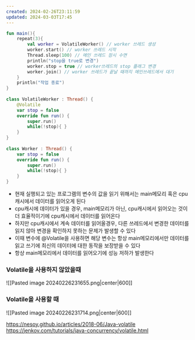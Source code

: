 ```yaml
---
created: 2024-02-26T23:11:59
updated: 2024-03-03T17:45
---
```

```kotlin
fun main(){  
    repeat(3){  
        val worker = VolatileWorker() // worker 쓰레드 생성  
        worker.start() // worker 쓰레드 시작  
        Thread.sleep(100) // 메인 쓰레드 잠시 수면  
        println("stop을 true로 변경")  
        worker.stop = true // worker쓰레드의 stop 플래그 변경  
        worker.join() // worker 쓰레드가 끝날 때까지 메인쓰레드에서 대기  
    }  
    println("작업 종료")  
}  
  
class VolatileWorker : Thread() {  
    @Volatile  
    var stop = false  
    override fun run() {  
        super.run()  
        while(!stop){ }  
    }  
}  
  
class Worker : Thread() {  
    var stop = false  
    override fun run() {  
        super.run()  
        while(!stop){ }  
    }  
}
```

- 현재 실행되고 있는 프로그램의 변수의 값을 읽기 위해서는 main메모리 혹은 cpu캐시에서 데이터를 읽어오게 된다
- cpu캐시에 데이터가 있을 경우, main메모리가 아닌, cpu캐시에서 읽어오는 것이 더 효율적이기에 cpu캐시에서 데이터를 읽어온다
- 하지만 cpu캐시에서 계속 데이터를 읽어올경우, 다른 쓰레드에서 변경한 데이터를 읽지 않아 변경을 확인하지 못하는 문제가 발생할 수 있다
- 이때 변수에 @Volatile을 사용하면 해당 변수는 항상 main메모리에서만 데이터를 읽고 쓰기에 최신의 데이터에 대한 동작을 보장받을 수 있다
- 항상 main메모리에서 데이터를 읽어오기에 성능 저하가 발생한다

### Volatile을 사용하지 않았을때
![[Pasted image 20240226231655.png|center|600]]

### Volatile을 사용할 때 
![[Pasted image 20240226231714.png|center|600]]


https://nesoy.github.io/articles/2018-06/Java-volatile
https://jenkov.com/tutorials/java-concurrency/volatile.html